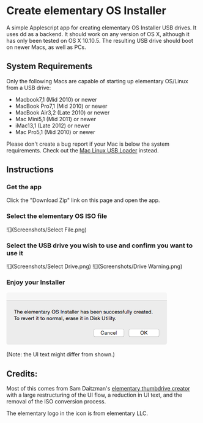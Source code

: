 # Create elementary OS Installer

A simple Applescript app for creating elementary OS Installer USB drives. It uses dd as a backend. It should work on any version of OS X, although it has only been tested on OS X 10.10.5. The resulting USB drive should boot on newer Macs, as well as PCs.

## System Requirements

Only the following Macs are capable of starting up elementary OS/Linux from a USB drive:

- Macbook7,1 (Mid 2010) or newer
- MacBook Pro7,1 (Mid 2010) or newer
- MacBook Air3,2 (Late 2010) or newer
- Mac Mini5,1 (Mid 2011) or newer
- iMac13,1 (Late 2012) or newer
- Mac Pro5,1 (Mid 2010) or newer

Please don't create a bug report if your Mac is below the system requirements. Check out the [Mac Linux USB Loader](https://github.com/SevenBits/Mac-Linux-USB-Loader) instead.

## Instructions

### Get the app

Click the "Download Zip" link on this page and open the app.

### Select the elementary OS ISO file

![](Screenshots/Select File.png)

### Select the USB drive you wish to use and confirm you want to use it

![](Screenshots/Select Drive.png)
![](Screenshots/Drive Warning.png)

### Enjoy your Installer

![](Screenshots/Success.png)

(Note: the UI text might differ from shown.)

## Credits:

Most of this comes from Sam Daitzman's [elementary thumbdrive creator](https://github.com/sdaitzman/elementary-thumbdrive-creator) with a large restructuring of the UI flow, a reduction in UI text, and the removal of the ISO conversion process.

The elementary logo in the icon is from elementary LLC.

